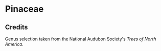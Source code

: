 # Pinaceae
## Credits
Genus selection taken from the National Audubon Society's _Trees of North America_.
